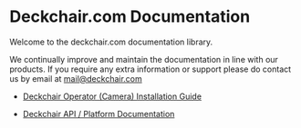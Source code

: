 Deckchair.com Documentation
===========================

Welcome to the deckchair.com documentation library.

We continually improve and maintain the documentation in line with our products. If you require any extra information or support please do contact us by email at <mail@deckchair.com>


*	[Deckchair Operator (Camera) Installation Guide](https://github.com/Deckchair/DeckchairDocumentation/blob/master/OperatorInstallationGuide.md)

*	[Deckchair API / Platform Documentation](https://github.com/Deckchair/DeckchairDocumentation/blob/master/PlatformAPIDocumentation.md)
